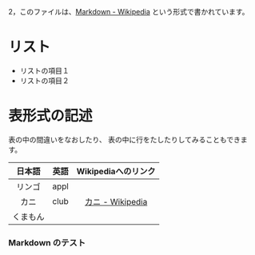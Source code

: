 2，このファイルは、[Markdown \- Wikipedia](https://ja.wikipedia.org/wiki/Markdown) という形式で書かれています。

# リスト

* リストの項目１
* リストの項目２



# 表形式の記述

表の中の間違いをなおしたり、
表の中に行をたしたりしてみることもできます。

|日本語|英語|Wikipediaへのリンク|
| :-: | :-: | :-: |
|リンゴ|appl||
|カニ|club|[カニ \- Wikipedia](https://ja.wikipedia.org/wiki/%E3%82%AB%E3%83%8B)|
|くまもん|||

### Markdown のテスト

